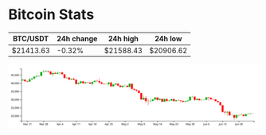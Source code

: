 # Bitcoin Stats

BTC/USDT|24h change|24h high|24h low|
|---|---|---|---|
|$21413.63|-0.32%|$21588.43|$20906.62|

<img src="./chart.svg">
